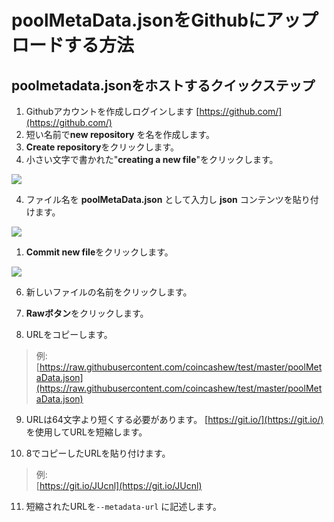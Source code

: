 # poolMetaData.jsonをGithubにアップロードする方法

## poolmetadata.jsonをホストするクイックステップ

1. Githubアカウントを作成しログインします [https://github.com/](https://github.com/)
2. 短い名前で**new repository** を名を作成します。
3. **Create repository**をクリックします。
3. 小さい文字で書かれた"**creating a new file**"をクリックします。

![](../../.gitbook\assets\git1.png)

4. ファイル名を **poolMetaData.json** として入力し **json** コンテンツを貼り付けます。

![](../../.gitbook\assets\git2.png)

1. **Commit new file**をクリックします。

![](../../.gitbook\assets\git3.png)

6. 新しいファイルの名前をクリックします。

7. **Rawボタン**をクリックします。

8. URLをコピーします。

> 例: [https://raw.githubusercontent.com/coincashew/test/master/poolMetaData.json](https://raw.githubusercontent.com/coincashew/test/master/poolMetaData.json)

9. URLは64文字より短くする必要があります。 [https://git.io/](https://git.io/) を使用してURLを短縮します。

10. 8でコピーしたURLを貼り付けます。

> 例:  
> [https://git.io/JUcnl](https://git.io/JUcnl)

11.  短縮されたURLを`--metadata-url` に記述します。

